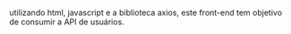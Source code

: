 utilizando html, javascript e a biblioteca axios, este front-end tem objetivo de consumir a API de usuários.